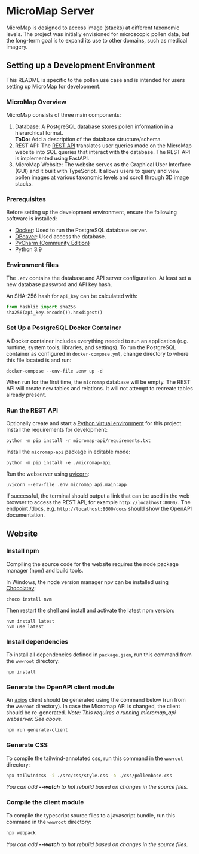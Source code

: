 # MicroMap Server
MicroMap is designed to access image (stacks) at different taxonomic levels.
The project was initially envisioned for microscopic pollen data, but the long-term goal is to expand its use to other
domains, such as medical imagery.

## Setting up a Development Environment
This README is specific to the pollen use case and is intended for users setting up MicroMap for development. 

### MicroMap Overview
MicroMap consists of three main components:
1. Database: A PostgreSQL database stores pollen information in a hierarchical format.  
   **ToDo:** Add a description of the database structure/schema.  
2. REST API: The [REST API](https://en.wikipedia.org/wiki/REST) translates user queries made on the MicroMap website
   into SQL queries that interact with the database. The REST API is implemented using FastAPI.
3. MicroMap Website: The website serves as the Graphical User Interface (GUI) and it built with TypeScript.
   It allows users to query and view pollen images at various taxonomic levels and scroll through 3D image stacks. 

### Prerequisites
Before setting up the development environment, ensure the following software is installed:  
- [Docker](https://www.docker.com/): Used to run the PostgreSQL database server.
- [DBeaver](https://dbeaver.io/): Used access the database.
- [PyCharm (Community Edition)](https://www.jetbrains.com/toolbox-app/)  
- Python 3.9

### Environment files
The `.env` contains the database and API server configuration. At least set a new database password and API key hash.

An SHA-256 hash for `api_key` can be calculated with:
```python
from hashlib import sha256
sha256(api_key.encode()).hexdigest()
```

### Set Up a PostgreSQL Docker Container
A Docker container includes everything needed to run an application (e.g. runtime, system tools, libraries, and
settings).
To run the PostgreSQL container as configured in `docker-compose.yml`, change directory to where this file located is and run:
```shell
docker-compose --env-file .env up -d
```
When run for the first time, the `micromap` database will be empty. The REST API will create new tables and relations.
It will not attempt to recreate tables already present.

### Run the REST API
Optionally create and start a [Python virtual environment](https://docs.python.org/3/library/venv.html) for this project.   
Install the requirements for development:
```shell
python -m pip install -r micromap-api/requirements.txt
```
Install the `micromap-api` package in editable mode:
```shell
python -m pip install -e ./micromap-api
```
Run the webserver using [uvicorn](https://www.uvicorn.org/):
```shell
uvicorn --env-file .env micromap_api.main:app
```
If successful, the terminal should output a link that can be used in the web browser to access the REST API, for example `http://localhost:8000/`.
The endpoint /docs, e.g. `http://localhost:8000/docs` should show the OpenAPI documentation.


## Website

### Install npm
Compiling the source code for the website requires the node package manager (npm) and build tools.

In Windows, the node version manager npv can be installed using [Chocolatey](https://chocolatey.org/):
```shell
choco install nvm
```
Then restart the shell and install and activate the latest npm version:
```shell
nvm install latest
nvm use latest
```

### Install dependencies
To install all dependencies defined in `package.json`, run this command from the `wwwroot` directory:
```shell
npm install
```

### Generate the OpenAPI client module
An [axios](https://axios-http.com/) client should be generated using the command below (run from the `wwwroot` directory). In case the Micromap API is changed, the client should be re-generated.
*Note: This requires a running micromap_api webserver. See above.*
```shell
npm run generate-client
```

### Generate CSS
To compile the tailwind-annotated css, run this command in the `wwwroot` directory: 
```bash
npx tailwindcss -i ./src/css/style.css -o ./css/pollenbase.css
```
*You can add **--watch** to hot rebuild based on changes in the source files.*

### Compile the client module
To compile the typescript source files to a javascript bundle, run this command in the `wwwroot` directory:
```bash
npx webpack
```
*You can add **--watch** to hot rebuild based on changes in the source files.*
